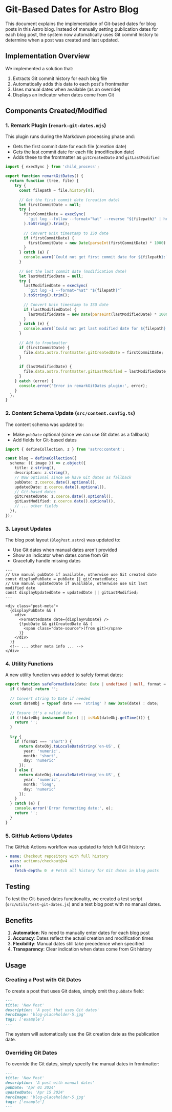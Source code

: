 # Git-Based Dates for Astro Blog

This document explains the implementation of Git-based dates for blog posts in this Astro blog. Instead of manually setting publication dates for each blog post, the system now automatically uses Git commit history to determine when a post was created and last updated.

## Implementation Overview

We implemented a solution that:

1. Extracts Git commit history for each blog file
2. Automatically adds this data to each post's frontmatter
3. Uses manual dates when available (as an override)
4. Displays an indicator when dates come from Git

## Components Created/Modified

### 1. Remark Plugin (`remark-git-dates.mjs`)

This plugin runs during the Markdown processing phase and:
- Gets the first commit date for each file (creation date)
- Gets the last commit date for each file (modification date)
- Adds these to the frontmatter as `gitCreatedDate` and `gitLastModified`

```javascript
import { execSync } from 'child_process';

export function remarkGitDates() {
  return function (tree, file) {
    try {
      const filepath = file.history[0];
      
      // Get the first commit date (creation date)
      let firstCommitDate = null;
      try {
        firstCommitDate = execSync(
          `git log --follow --format="%at" --reverse "${filepath}" | head -1`
        ).toString().trim();
        
        // Convert Unix timestamp to ISO date
        if (firstCommitDate) {
          firstCommitDate = new Date(parseInt(firstCommitDate) * 1000).toISOString();
        }
      } catch (e) {
        console.warn(`Could not get first commit date for ${filepath}:`, e.message);
      }
      
      // Get the last commit date (modification date)
      let lastModifiedDate = null;
      try {
        lastModifiedDate = execSync(
          `git log -1 --format="%at" "${filepath}"`
        ).toString().trim();
        
        // Convert Unix timestamp to ISO date
        if (lastModifiedDate) {
          lastModifiedDate = new Date(parseInt(lastModifiedDate) * 1000).toISOString();
        }
      } catch (e) {
        console.warn(`Could not get last modified date for ${filepath}:`, e.message);
      }
      
      // Add to frontmatter
      if (firstCommitDate) {
        file.data.astro.frontmatter.gitCreatedDate = firstCommitDate;
      }
      
      if (lastModifiedDate) {
        file.data.astro.frontmatter.gitLastModified = lastModifiedDate;
      }
    } catch (error) {
      console.error('Error in remarkGitDates plugin:', error);
    }
  };
}
```

### 2. Content Schema Update (`src/content.config.ts`)

The content schema was updated to:
- Make `pubDate` optional (since we can use Git dates as a fallback)
- Add fields for Git-based dates

```typescript
import { defineCollection, z } from 'astro:content';

const blog = defineCollection({
  schema: ({ image }) => z.object({
    title: z.string(),
    description: z.string(),
    // Now optional since we have Git dates as fallback
    pubDate: z.coerce.date().optional(),
    updatedDate: z.coerce.date().optional(),
    // Git-based dates
    gitCreatedDate: z.coerce.date().optional(),
    gitLastModified: z.coerce.date().optional(),
    // ... other fields
  }),
});
```

### 3. Layout Updates

The blog post layout (`BlogPost.astro`) was updated to:
- Use Git dates when manual dates aren't provided
- Show an indicator when dates come from Git
- Gracefully handle missing dates

```astro
---
// Use manual pubDate if available, otherwise use Git created date
const displayPubDate = pubDate || gitCreatedDate;
// Use manual updatedDate if available, otherwise use Git last modified date
const displayUpdatedDate = updatedDate || gitLastModified;
---

<div class="post-meta">
  {displayPubDate && (
    <div>
      <FormattedDate date={displayPubDate} />
      {!pubDate && gitCreatedDate && (
        <span class="date-source">(from git)</span>
      )}
    </div>
  )}
  <!-- ... other meta info ... -->
</div>
```

### 4. Utility Functions

A new utility function was added to safely format dates:

```typescript
export function safeFormatDate(date: Date | undefined | null, format = 'short'): string {
  if (!date) return '';
  
  // Convert string to Date if needed
  const dateObj = typeof date === 'string' ? new Date(date) : date;
  
  // Ensure it's a valid date
  if (!(dateObj instanceof Date) || isNaN(dateObj.getTime())) {
    return '';
  }
  
  try {
    if (format === 'short') {
      return dateObj.toLocaleDateString('en-US', {
        year: 'numeric',
        month: 'short',
        day: 'numeric'
      });
    } else {
      return dateObj.toLocaleDateString('en-US', {
        year: 'numeric',
        month: 'long',
        day: 'numeric'
      });
    }
  } catch (e) {
    console.error('Error formatting date:', e);
    return '';
  }
}
```

### 5. GitHub Actions Updates

The GitHub Actions workflow was updated to fetch full Git history:

```yaml
- name: Checkout repository with full history
  uses: actions/checkout@v4
  with:
    fetch-depth: 0  # Fetch all history for Git dates in blog posts
```

## Testing

To test the Git-based dates functionality, we created a test script (`src/utils/test-git-dates.js`) and a test blog post with no manual dates.

## Benefits

1. **Automation**: No need to manually enter dates for each blog post
2. **Accuracy**: Dates reflect the actual creation and modification times
3. **Flexibility**: Manual dates still take precedence when specified
4. **Transparency**: Clear indication when dates come from Git history

## Usage

### Creating a Post with Git Dates

To create a post that uses Git dates, simply omit the `pubDate` field:

```markdown
---
title: 'New Post'
description: 'A post that uses Git dates'
heroImage: 'blog-placeholder-5.jpg'
tags: ['example']
---
```

The system will automatically use the Git creation date as the publication date.

### Overriding Git Dates

To override the Git dates, simply specify the manual dates in frontmatter:

```markdown
---
title: 'New Post'
description: 'A post with manual dates'
pubDate: 'Apr 01 2024'
updatedDate: 'Apr 15 2024'
heroImage: 'blog-placeholder-5.jpg'
tags: ['example']
---
``` 